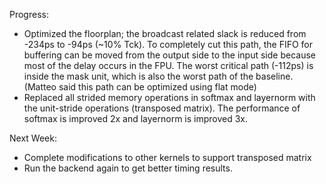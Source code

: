 Progress:
* Optimized the floorplan; the broadcast related slack is reduced from -234ps to -94ps (~10% Tck). To completely cut this path, the FIFO for buffering can be moved from the output side to the input side because most of the delay occurs in the FPU. The worst critical path (-112ps) is inside the mask unit, which is also the worst path of the baseline. (Matteo said this path can be optimized using flat mode)
* Replaced all strided memory operations in softmax and layernorm with the unit-stride operations (transposed matrix). The performance of softmax is improved 2x and layernorm is improved 3x.

Next Week:
* Complete modifications to other kernels to support transposed matrix
* Run the backend again to get better timing results.
